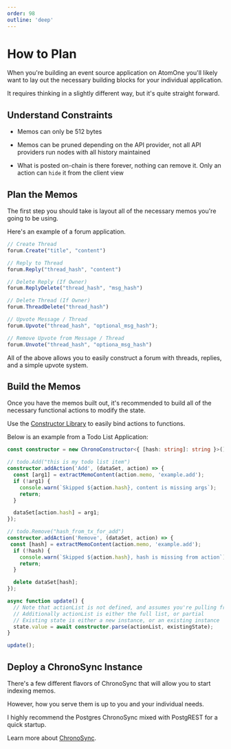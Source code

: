 ```yaml
---
order: 98
outline: 'deep'
---
```


# How to Plan

When you're building an event source application on AtomOne you'll likely want to lay out the necessary building blocks for your individual application.

It requires thinking in a slightly different way, but it's quite straight forward.

## Understand Constraints

- Memos can only be 512 bytes

- Memos can be pruned depending on the API provider, not all API providers run nodes with all history maintained

- What is posted on-chain is there forever, nothing can remove it. Only an action can `hide` it from the client view

## Plan the Memos

The first step you should take is layout all of the necessary memos you're going to be using.

Here's an example of a forum application.

```ts
// Create Thread
forum.Create("title", "content")

// Reply to Thread
forum.Reply("thread_hash", "content")

// Delete Reply (If Owner)
forum.ReplyDelete("thread_hash", "msg_hash")

// Delete Thread (If Owner)
forum.ThreadDelete("thread_hash")

// Upvote Message / Thread
forum.Upvote("thread_hash", "optional_msg_hash");

// Remove Upvote from Message / Thread
forum.Unvote("thread_hash", "optiona_msg_hash")
```

All of the above allows you to easily construct a forum with threads, replies, and a simple upvote system.

## Build the Memos

Once you have the memos built out, it's recommended to build all of the necessary functional actions to modify the state.

Use the [Constructor Library](../constructor/index.md) to easily bind actions to functions.

Below is an example from a Todo List Application:

```ts
const constructor = new ChronoConstructor<{ [hash: string]: string }>();

// todo.Add("this is my todo list item")
constructor.addAction('Add', (dataSet, action) => {
  const [arg1] = extractMemoContent(action.memo, 'example.add');
  if (!arg1) {
    console.warn(`Skipped ${action.hash}, content is missing args`);
    return;
  }

  dataSet[action.hash] = arg1;
});

// todo.Remove("hash_from_tx_for_add")
constructor.addAction('Remove', (dataSet, action) => {
 const [hash] = extractMemoContent(action.memo, 'example.add');
  if (!hash) {
    console.warn(`Skipped ${action.hash}, hash is missing from action`);
    return;
  }

  delete dataSet[hash];
});

async function update() {
  // Note that actionList is not defined, and assumes you're pulling from a localhost instance.
  // Additionally actionList is either the full list, or partial
  // Existing state is either a new instance, or an existing instance
  state.value = await constructor.parse(actionList, existingState);
}

update();
```

## Deploy a ChronoSync Instance

There's a few different flavors of ChronoSync that will allow you to start indexing memos.

However, how you serve them is up to you and your individual needs.

I highly recommend the Postgres ChronoSync mixed with PostgREST for a quick startup.

Learn more about [ChronoSync](../sync/index.md).
